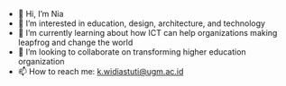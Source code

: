 - 👋 Hi, I’m Nia
- 👀 I’m interested in education, design, architecture, and technology 
- 🌱 I’m currently learning about how ICT can help organizations making leapfrog and change the world
- 💞️ I’m looking to collaborate on transforming higher education organization
- 📫 How to reach me: k.widiastuti@ugm.ac.id

<!---
Nia-HDX/Nia-HDX is a ✨ special ✨ repository because its `README.md` (this file) appears on your GitHub profile.
You can click the Preview link to take a look at your changes.
--->
